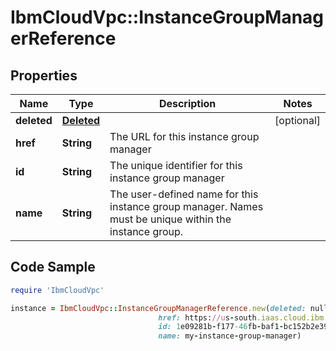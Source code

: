 # IbmCloudVpc::InstanceGroupManagerReference

## Properties

Name | Type | Description | Notes
------------ | ------------- | ------------- | -------------
**deleted** | [**Deleted**](Deleted.md) |  | [optional] 
**href** | **String** | The URL for this instance group manager | 
**id** | **String** | The unique identifier for this instance group manager | 
**name** | **String** | The user-defined name for this instance group manager. Names must be unique within the instance group. | 

## Code Sample

```ruby
require 'IbmCloudVpc'

instance = IbmCloudVpc::InstanceGroupManagerReference.new(deleted: null,
                                 href: https://us-south.iaas.cloud.ibm.com/v1/instance_groups/1e09281b-f177-46fb-baf1-bc152b2e391a/managers/dd754295-e9e0-4c9d-bf6c-58fbc59e5727,
                                 id: 1e09281b-f177-46fb-baf1-bc152b2e391a,
                                 name: my-instance-group-manager)
```


